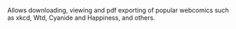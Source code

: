 Allows downloading, viewing and pdf exporting of popular webcomics such as xkcd, Wtd, Cyanide and Happiness, and others.